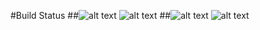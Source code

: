 #Build Status 
##![alt text]("https://github.com/sureshprasanna70/blog-on-rails/tree/master "Master branch")
![alt text](https://travis-ci.org/sureshprasanna70/blog-on-rails.svg?branch=master "Master")
##![alt text](https://github.com/sureshprasanna70/blog-on-rails/tree/develop "Develop branch")
![alt text](https://travis-ci.org/sureshprasanna70/blog-on-rails.svg?branch=develop "Develop")
